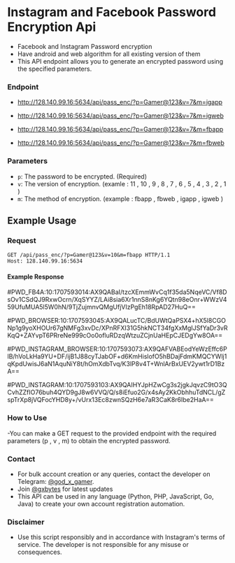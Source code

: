 # Instagram and Facebook Password Encryption Api
- Facebook and Instagram Password encryption 
- Have android and web algorithm for all existing version of them
- This API endpoint allows you to generate an encrypted password using the specified parameters.

### Endpoint

- http://128.140.99.16:5634/api/pass_enc/?p=Gamer@123&v=7&m=igapp

  
- http://128.140.99.16:5634/api/pass_enc/?p=Gamer@123&v=7&m=igweb

  
- http://128.140.99.16:5634/api/pass_enc/?p=Gamer@123&v=7&m=fbapp

  
- http://128.140.99.16:5634/api/pass_enc/?p=Gamer@123&v=7&m=fbweb


### Parameters

- `p`: The password to be encrypted. (Required)
- `v`: The version of encryption. (examle : 11 , 10 , 9 , 8 , 7 , 6 , 5 , 4 , 3 , 2 , 1 )
- `m`: The method of encryption. (example : fbapp , fbweb , igapp , igweb )

## Example Usage

### Request

```http
GET /api/pass_enc/?p=Gamer@123&v=10&m=fbapp HTTP/1.1
Host: 128.140.99.16:5634
```
#### Example Response

#PWD_FB4A:10:1707593014:AX9QABaI/tzcXEmmWvCq1f35da5NqeVC/Vf8DsOv1CSdQJ9RxwOcrn/XqSYYZ/LAi8sia6Xr1nnS8nKg6YQtn98eOnr+WWzV459UfuMUA5l5W0hN/9TjZujmnvQMgUfjVIzPgEh18RpAD27HuQ==

#PWD_BROWSER:10:1707593045:AX9QALucTC/BdUWtQaPSX4+hX5l8CGONp1g9yoXHOUr67gNMFg3xvDc/XPnRFXI31G5hkNCT34fgXxMgIJSfYaDr3vRKqQ+ZAYvpT6PRreNe999cOo0ofluRDzqWtzuZCjnUaHEpCJEDgYw8OA==

#PWD_INSTAGRAM_BROWSER:10:1707593073:AX9QAFVABEodYeWzEffc6PlB/hVoLkHa9YU+DF/ijB1J88cyTJabOF+d6KmHislofO5hBDajFdmKMQCYWlj1qKpdUwisJ6aN1AquNiY8t/hOmXdbTvq/K3lP8v4T+WnlArBxUEV2ywt1rD1BzA==

#PWD_INSTAGRAM:10:1707593103:AX9QAIHYJpHZwCg3s2jgkJqvzC9tO3QCvhZZfIO76buh4QYD9gJ8w6VVQ/Q/s8iEfuo2G/x4sAy2KkObhhuTdNCL/gZspTrXp8jVQFocYHD8y+/vUrx13Ec8zwnSQzH6e7aR3CaK8r6Ibe2HaA==

### How to Use
-You can make a GET request to the provided endpoint with the required parameters (p , v , m) to obtain the encrypted password.

### Contact
- For bulk account creation or any queries, contact the developer on Telegram: [@god_x_gamer](https://telegram.me/god_x_gamer).
- Join [@gxbytes](https://telegram.me/gxbytes) for latest updates 
- This API can be used in any language (Python, PHP, JavaScript, Go, Java) to create your own account registration automation.


### Disclaimer
- Use this script responsibly and in accordance with Instagram's terms of service. The developer is not responsible for any misuse or consequences.

